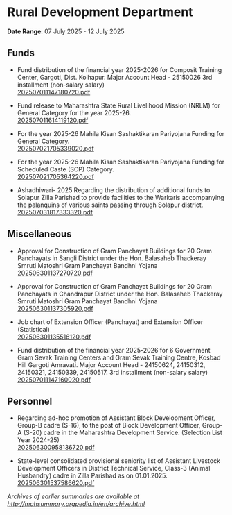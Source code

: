 # Rural Development Department

**Date Range**: 07 July 2025 - 12 July 2025


## Funds
- Fund distribution of the financial year 2025-2026 for Composit Training Center, Gargoti, Dist. Kolhapur.  Major Account Head - 25150026 3rd installment (non-salary  salary)\
  [202507011147180720.pdf](https://gr.maharashtra.gov.in/Site/Upload/Government%20Resolutions/English/202507011147180720.pdf)

- Fund release to Maharashtra State Rural Livelihood Mission (NRLM) for General Category for the year 2025-26.\
  [202507011614119120.pdf](https://gr.maharashtra.gov.in/Site/Upload/Government%20Resolutions/English/202507011614119120.pdf)

- For the year 2025-26 Mahila Kisan Sashaktikaran Pariyojana Funding for General Category.\
  [202507021705339020.pdf](https://gr.maharashtra.gov.in/Site/Upload/Government%20Resolutions/English/202507021705339020.pdf)

- For the year 2025-26 Mahila Kisan Sashaktikaran Pariyojana Funding for Scheduled Caste (SCP) Category.\
  [202507021705364220.pdf](https://gr.maharashtra.gov.in/Site/Upload/Government%20Resolutions/English/202507021705364220.pdf)

- Ashadhiwari- 2025 Regarding the distribution of additional funds to Solapur Zilla Parishad to provide facilities to the Warkaris accompanying the palanquins of various saints passing through Solapur district.\
  [202507031817333320.pdf](https://gr.maharashtra.gov.in/Site/Upload/Government%20Resolutions/English/202507031817333320.pdf)

## Miscellaneous
- Approval for Construction of Gram Panchayat Buildings for 20 Gram Panchayats in Sangli District under the Hon. Balasaheb Thackeray Smruti Matoshri Gram Panchayat Bandhni Yojana\
  [202506301137270720.pdf](https://gr.maharashtra.gov.in/Site/Upload/Government%20Resolutions/English/202506301137270720.pdf)

- Approval for Construction of Gram Panchayat Buildings for 20 Gram Panchayats in Chandrapur District under the Hon. Balasaheb Thackeray Smruti Matoshri Gram Panchayat Bandhni Yojana\
  [202506301137305920.pdf](https://gr.maharashtra.gov.in/Site/Upload/Government%20Resolutions/English/202506301137305920.pdf)

- Job chart of Extension Officer (Panchayat) and Extension Officer (Statistical)\
  [202506301135516120.pdf](https://gr.maharashtra.gov.in/Site/Upload/Government%20Resolutions/English/202506301135516120.pdf)

- Fund distribution of the financial year 2025-2026 for 6 Government Gram Sevak Training Centers and Gram Sevak Training Centre, Kosbad Hill Gargoti  Amravati. Major Account Head - 24150624, 24150312, 24150321, 24150339, 24150517.  3rd installment (non-salary  salary)\
  [202507011147160020.pdf](https://gr.maharashtra.gov.in/Site/Upload/Government%20Resolutions/English/202507011147160020.pdf)

## Personnel
- Regarding ad-hoc promotion of Assistant Block Development Officer, Group-B cadre (S-16), to the post of Block Development Officer, Group-A (S-20) cadre in the Maharashtra Development Service. (Selection List Year 2024-25)\
  [202506300958136720.pdf](https://gr.maharashtra.gov.in/Site/Upload/Government%20Resolutions/English/202506300958136720.pdf)

- State-level consolidated provisional seniority list of Assistant Livestock Development Officers in District Technical Service, Class-3 (Animal Husbandry) cadre in Zilla Parishad as on 01.01.2025.\
  [202506301537586620.pdf](https://gr.maharashtra.gov.in/Site/Upload/Government%20Resolutions/English/202506301537586620.pdf)


*Archives of earlier summaries are available at http://mahsummary.orgpedia.in/en/archive.html*